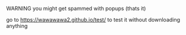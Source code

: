 WARNING
you might get spammed with popups (thats it)





go to https://wawawawa2.github.io/test/ to test it without downloading anything
